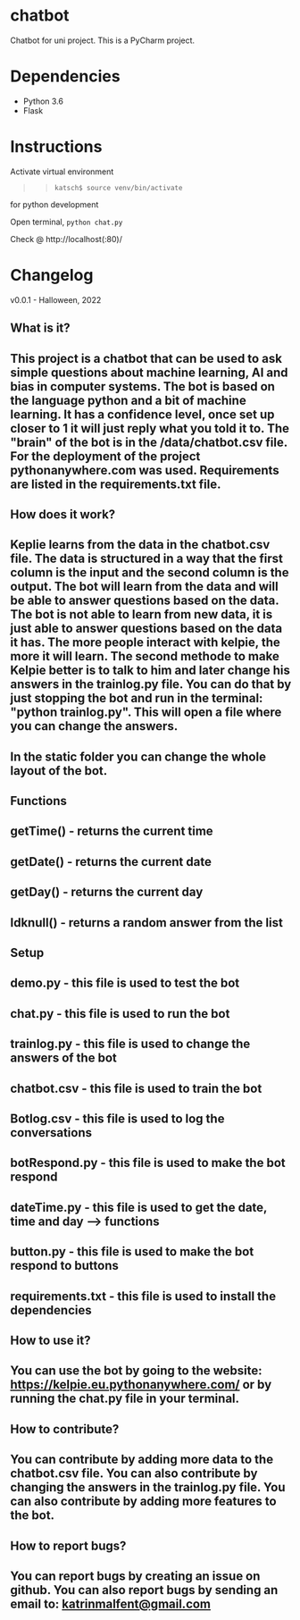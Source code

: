 # chatbot
Chatbot for uni project. This is a PyCharm project. 


# Dependencies
- Python 3.6
- Flask

# Instructions

Activate virtual environment 

>> `katsch$ source venv/bin/activate`

for python development

Open terminal, `python chat.py`

Check @ http://localhost(:80)/

# Changelog
v0.0.1 - Halloween, 2022

## What is it?
## This project is a chatbot that can be used to ask simple questions about machine learning, AI and bias in computer systems. The bot is based on the language python and a bit of machine learning. It has a confidence level, once set up closer to 1 it will just reply what you told it to. The "brain" of the bot is in the /data/chatbot.csv file. For the deployment of the project pythonanywhere.com was used. Requirements are listed in the requirements.txt file.

## How does it work?
## Keplie learns from the data in the chatbot.csv file. The data is structured in a way that the first column is the input and the second column is the output. The bot will learn from the data and will be able to answer questions based on the data. The bot is not able to learn from new data, it is just able to answer questions based on the data it has. The more people interact with kelpie, the more it will learn. The second methode to make Kelpie better is to talk to him and later change his answers in the trainlog.py file. You can do that by just stopping the bot and run in the terminal: "python trainlog.py". This will open a file where you can change the answers.
## In the static folder you can change the whole layout of the bot. 

## Functions
## getTime() - returns the current time
## getDate() - returns the current date
## getDay() - returns the current day
## Idknull() - returns a random answer from the list

## Setup
## demo.py - this file is used to test the bot
## chat.py - this file is used to run the bot
## trainlog.py - this file is used to change the answers of the bot
## chatbot.csv - this file is used to train the bot
## Botlog.csv - this file is used to log the conversations
## botRespond.py - this file is used to make the bot respond
## dateTime.py - this file is used to get the date, time and day --> functions
## button.py - this file is used to make the bot respond to buttons
## requirements.txt - this file is used to install the dependencies

## How to use it?
## You can use the bot by going to the website: https://kelpie.eu.pythonanywhere.com/ or by running the chat.py file in your terminal.

## How to contribute?
## You can contribute by adding more data to the chatbot.csv file. You can also contribute by changing the answers in the trainlog.py file. You can also contribute by adding more features to the bot.

## How to report bugs?
## You can report bugs by creating an issue on github. You can also report bugs by sending an email to: katrinmalfent@gmail.com






